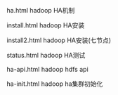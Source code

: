 ha.html hadoop HA机制

install.html hadoop HA安装

install2.html hadoop HA安装(七节点)

status.html hadoop HA测试

ha-api.html hadoop hdfs api

ha-init.html hadoop ha集群初始化